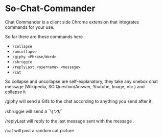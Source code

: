 # So-Chat-Commander
Chat Commander is a client side Chrome extension that integrates commands for your use.  

So far there are these commands here

- `/collapse`
- `/uncollapse`
- `/giphy <Phrase/Word>`
- `/shruggie`
- `/replyLast <username> <message>` 
- `/cat`

So collapse and uncollapse are self-explanatory, they take any onebox chat message (Wikipedia, SO Question/Answer,  Youtube, Image, etc.) and collapse it

/giphy will send a Gifs to the chat according to anything you send after it.

/shruggie will send a ¯\\_(ツ)_/¯

/replyLast will reply to the last message  <username> sent with the message <message>.

/cat will post a random cat picture
